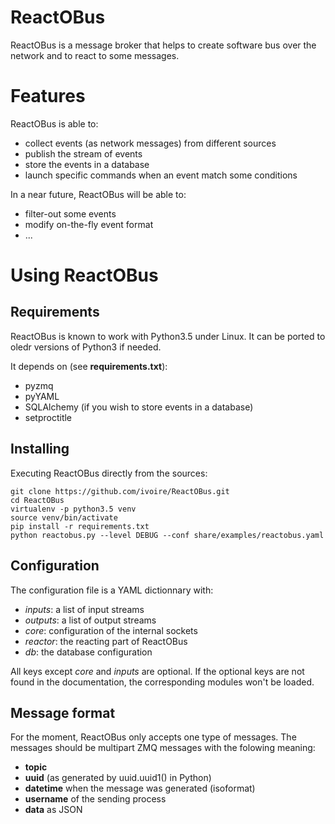ReactOBus
========

ReactOBus is a message broker that helps to create software bus over the network
and to react to some messages.


Features
========

ReactOBus is able to:

* collect events (as network messages) from different sources
* publish the stream of events
* store the events in a database
* launch specific commands when an event match some conditions


In a near future, ReactOBus will be able to:

* filter-out some events
* modify on-the-fly event format
* ...


Using ReactOBus
===============

Requirements
------------

ReactOBus is known to work with Python3.5 under Linux. It can be ported to
oledr versions of Python3 if needed.

It depends on (see **requirements.txt**):

* pyzmq
* pyYAML
* SQLAlchemy (if you wish to store events in a database)
* setproctitle


Installing
----------

Executing ReactOBus directly from the sources:

    git clone https://github.com/ivoire/ReactOBus.git
    cd ReactOBus
    virtualenv -p python3.5 venv
    source venv/bin/activate
    pip install -r requirements.txt
    python reactobus.py --level DEBUG --conf share/examples/reactobus.yaml


Configuration
-------------

The configuration file is a YAML dictionnary with:

* *inputs*: a list of input streams
* *outputs*: a list of output streams
* *core*: configuration of the internal sockets
* *reactor*: the reacting part of ReactOBus
* *db*: the database configuration

All keys except *core* and *inputs* are optional. If the optional keys are not
found in the documentation, the corresponding modules won't be loaded.


Message format
--------------

For the moment, ReactOBus only accepts one type of messages. The messages
should be multipart ZMQ messages with the folowing meaning:

* **topic**
* **uuid** (as generated by uuid.uuid1() in Python)
* **datetime** when the message was generated (isoformat)
* **username** of the sending process
* **data** as JSON

